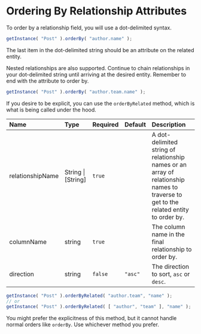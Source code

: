 # Ordering By Relationship Attributes

To order by a relationship field, you will use a dot-delimited syntax.

```javascript
getInstance( "Post" ).orderBy( "author.name" );
```

The last item in the dot-delimited string should be an attribute on the related entity.

Nested relationships are also supported.  Continue to chain relationships in your dot-delimited string until arriving at the desired entity.  Remember to end with the attribute to order by.

```javascript
getInstance( "Post" ).orderBy( "author.team.name" );
```

If you desire to be explicit, you can use the `orderByRelated` method, which is what is being called under the hood.

| Name | Type | Required | Default | Description |
| :--- | :--- | :--- | :--- | :--- |
| relationshipName | String \| \[String\] | `true` |  | A dot-delimited string of relationship names or an array of relationship names to traverse to get to the related entity to order by. |
| columnName | string | `true` |  | The column name in the final relationship to order by. |
| direction | string | `false` | `"asc"` | The direction to sort, `asc` or `desc`. |

```javascript
getInstance( "Post" ).orderByRelated( "author.team", "name" );
// or
getInstance( "Post" ).orderByRelated( [ "author", "team" ], "name" );
```

You might prefer the explicitness of this method, but it cannot handle normal orders like `orderBy`.  Use whichever method you prefer.


